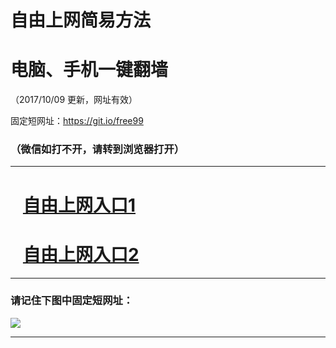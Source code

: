 ﻿# 自由上网简易方法

# 电脑、手机一键翻墙

（2017/10/09 更新，网址有效）

固定短网址：https://git.io/free99

### （微信如打不开，请转到浏览器打开）


***





# &nbsp;&nbsp; <a href="http://ft457928443.fwq-tz-1001.info/fwqtz01.html?t=100900131501 " target="_blank">自由上网入口1</a>
# &nbsp;&nbsp; <a href="http://ft1641917475.fwq-tz-1002.info/fwqtz02.html?t=100900116948 " target="_blank">自由上网入口2</a>
***

### 请记住下图中固定短网址：

<img src="https://s3-us-west-2.amazonaws.com/fwq-1001/yjfq-20170905okok.png" /> 


***

